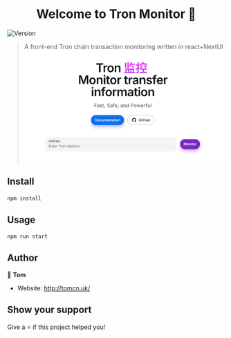 <h1 align="center">Welcome to Tron Monitor 👋</h1>

<p>
  <img alt="Version" src="https://img.shields.io/badge/version-1.0.0-blue.svg?cacheSeconds=2592000" />
</p>

> A front-end Tron chain transaction monitoring written in react+NextUI
> ![1726688473835.png](./image.png)

## Install

```sh
npm install
```

## Usage

```sh
npm run start
```

## Author

👤 **Tom**

- Website: http://tomcn.uk/

## Show your support

Give a ⭐️ if this project helped you!
